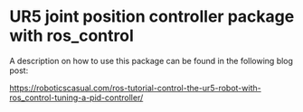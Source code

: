 # UR5 joint position controller package with ros_control

A description on how to use this package can be found in the following blog post: 

https://roboticscasual.com/ros-tutorial-control-the-ur5-robot-with-ros_control-tuning-a-pid-controller/
